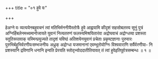 +++
title = "०१ हुवे वः"

+++

हेअग्ने वः व्यत्ययेनबहुवचनं त्वां मतिभिर्मननीयैस्तोत्रैः हुवे आह्वयामि कीदृशं सहसोबलस्य सूनुं पुत्रं अग्निर्हिबलेनमथ्यमानोजायते युवानं नित्यतरुणं फलस्यमिश्रयितारंवा अद्रोघवाचं अद्रोग्धव्या प्रशस्ता स्तुतिरूपावाक् यस्मिन्प्रयुज्यते तादृशं यविष्ठं अतिशयेनयुवानं प्रचेताः प्रकृष्टज्ञानाः पुरुवारः पुरुभिर्बहुभिर्वरणीयःसम्भजनीयः अध्रुक् अद्रोग्धा यजमानानां एवम्भूतोयोग्निः विश्ववाराणि सर्वैर्वरणीया- नि प्रशस्यानि द्रविणानि धनानि इन्वति प्रेरयति स्तोतृभ्योददातीतियावत् तं त्वां हुवेइतिपूर्वत्रसम्बन्धः ॥ १ ॥
